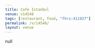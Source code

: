 ```yaml
---
title: Cafe Istanbul
venue: v14548
tags: [restaurant, food, "fhrs:411927"]
permalink: /v/14548/
layout: venue
---
```

null